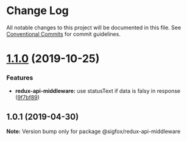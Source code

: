 # Change Log

All notable changes to this project will be documented in this file.
See [Conventional Commits](https://conventionalcommits.org) for commit guidelines.

# [1.1.0](https://github.com/sigfox/javascript/compare/@sigfox/redux-api-middleware@1.0.1...@sigfox/redux-api-middleware@1.1.0) (2019-10-25)


### Features

* **redux-api-middleware:** use statusText if data is falsy in response ([9f7bf89](https://github.com/sigfox/javascript/commit/9f7bf89))





## 1.0.1 (2019-04-30)

**Note:** Version bump only for package @sigfox/redux-api-middleware
